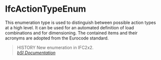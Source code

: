 IfcActionTypeEnum
=================
This enumeration type is used to distinguish between possible action types at
a high level. It can be used for an automated definition of load combinations
and for dimensioning. The contained items and their acronyms are adopted from
the Eurocode standard.  
  
> HISTORY  New enumeration in IFC2x2.  
[ _bSI
Documentation_](https://standards.buildingsmart.org/IFC/DEV/IFC4_2/FINAL/HTML/schema/ifcstructuralanalysisdomain/lexical/ifcactiontypeenum.htm)


